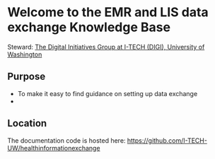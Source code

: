 # Welcome to the EMR and LIS data exchange Knowledge Base

Steward: [The Digital Initiatives Group at I-TECH (DIGI), University of Washington](https://www.go2itech.org/digital-initiatives-group-at-i-tech/about-digi/)
## Purpose

* To make it easy to find guidance on setting up data exchange
* 

## Location

The documentation code is hosted here: https://github.com/I-TECH-UW/healthinformationexchange